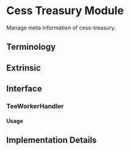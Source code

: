 # Cess Treasury Module

Manage meta information of cess-treasury.

## Terminology

## Extrinsic


## Interface

### TeeWorkerHandler


#### Usage


## Implementation Details

### 
